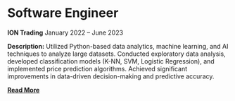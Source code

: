 # Software Engineer
**ION Trading**
January 2022 – June 2023
<br>


**Description:** Utilized Python-based data analytics, machine learning, and AI techniques to analyze large datasets. Conducted exploratory data analysis, developed classification models (K-NN, SVM, Logistic Regression), and implemented price prediction algorithms. Achieved significant improvements in data-driven decision-making and predictive accuracy. 
<br>

**[Read More](../pages/experience3.html)**

<!-- **[<i class="fa-solid fa-circle-info"></i> Learn More](../pages/experience.html)** -->

